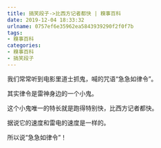 ```yaml
---
title: 搞笑段子->比西方记者都快 | 糗事百科
date: 2019-12-04 18:33:32
urlname: 0757ef6e35962ea5843939290f2f0f7b
tags: 
- 糗事百科
categories:
- 糗事百科
- 搞笑段子
---
```

我们常常听到电影里道士抓鬼，喊的咒语“急急如律令”。

其实律令是雷神身边的一个小鬼。

这个小鬼唯一的特长就是跑得特别快，比西方记者都快。

据说它的速度和雷电的速度是一样的。

所以说“急急如律令”！



